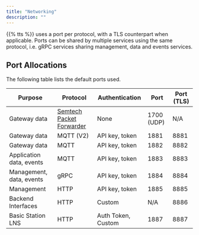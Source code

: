 ```yaml
---
title: "Networking"
description: ""
---
```


{{% tts %}} uses a port per protocol, with a TLS counterpart when applicable. Ports can be shared by multiple services using the same protocol, i.e. gRPC services sharing management, data and events services.

<!--more-->

## Port Allocations

The following table lists the default ports used.

| **Purpose** | **Protocol** | **Authentication** | **Port** | **Port (TLS)** |
| --- | --- | --- | --- | --- | 
| Gateway data | [Semtech Packet Forwarder](https://github.com/Lora-net/packet_forwarder/blob/master/PROTOCOL.TXT) | None | 1700 (UDP) | N/A |
| Gateway data | MQTT (V2) | API key, token | 1881 | 8881 |
| Gateway data | MQTT | API key, token | 1882 | 8882 |
| Application data, events | MQTT | API key, token | 1883 | 8883 |
| Management, data, events | gRPC | API key, token | 1884 | 8884 |
| Management | HTTP | API key, token | 1885 | 8885 |
| Backend Interfaces | HTTP | Custom | N/A | 8886 |
| Basic Station LNS | HTTP | Auth Token, Custom | 1887 | 8887 |
